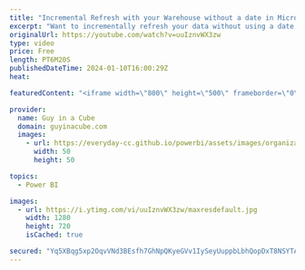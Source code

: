 ```yaml
---
title: "Incremental Refresh with your Warehouse without a date in Microsoft Fabric"
excerpt: "Want to incrementally refresh your data without using a date for your Synapse Data Warehouse in Microsoft Fabric? Patrick gives you a pattern you can leverage!  Alex Powers' Blog  CHANGE (IN THE HOUSE OF LAKES) https://itsnotaboutthecell.com/2023/10/16/change-in-the-house-of-lakes/  📢 Become a member:"
originalUrl: https://youtube.com/watch?v=uuIznvWX3zw
type: video
price: Free
length: PT6M20S
publishedDateTime: 2024-01-10T16:00:29Z
heat: 

featuredContent: "<iframe width=\"800\" height=\"500\" frameborder=\"0\" src=\"https://www.youtube.com/embed/uuIznvWX3zw\" allow=\"accelerometer; autoplay; encrypted-media; gyroscope; picture-in-picture\" allowfullscreen></iframe>"

provider:
  name: Guy in a Cube
  domain: guyinacube.com
  images:
    - url: https://everyday-cc.github.io/powerbi/assets/images/organizations/guyinacube.com-50x50.jpg
      width: 50
      height: 50

topics:
  - Power BI

images:
  - url: https://i.ytimg.com/vi/uuIznvWX3zw/maxresdefault.jpg
    width: 1280
    height: 720
    isCached: true

secured: "Yq5XBqg5xp2OqvVNd3BEsfh7GhNpQKyeGVv1IySeyUuppbLbhQopDxT8NSYTAZnNYKWW132kqKssABV9aRFvx7KoJYtsGJiW8QFXc7uwiLYubEyHE84G92MLNC1fwrLz08nPCvUHg3AZbnqlrmwaMzQV2xh4+CfoHaGuQj409oz7viKRvidNUqn4Q0I8LoHyhqZRgofw5EWcGhPD6pSmHpQvYxGLNuzv7H0CB+rhJBf0ClDUtLvIErEVajxT1utLCaeaWJNeRuKyliZkwSsQ3ZEuFrVDke/W9gP/mFPUsGTWZkiX1B4+0s9seFYT+UqFN7HevyRIxw62Cy15uElMD08ncav172b8z2lxaHY+PIuDMHwVtMeKAzUZ8a252S94XUI+Vp7DfzObP/LUUT5WtCfXMq+lPSZL8An9pEhIK94=;ET9IBqNbTboJQngiZUUyNA=="
---
```


